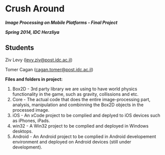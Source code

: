 Crush Around
=============

***Image Processing on Mobile Platforms - Final Project***

***Spring 2014, IDC Herzliya***


Students
----------
Ziv Levy (levy.ziv@post.idc.ac.il)

Tomer Cagan (cagan.tomer@post.idc.ac.il)


**Files and folders in project:**

1. Box2D - 3rd party library we are using to have world physics functionality in the game, such as gravity, collissions and etc.
2. Core - The actual code that does the entire image-processing part, analysis, manipulation and combinning the Box2D objects 	   in the processed image.
3. iOS - An xCode project to be complied and deplyed to iOS devices such as iPhones, iPads.
4. win32 - A Win32 project to be complied and deployed in Windows desktops.
5. Android - An Android project to be complied in Android developement environment and deployed on Android devices (still under development).

